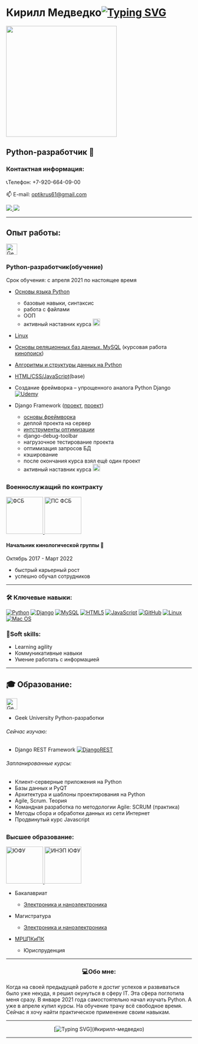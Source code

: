 # Кирилл Медведко[![Typing SVG](https://readme-typing-svg.herokuapp.com?color=%2336BCF7&size=30&duration=2500&lines=%F0%9F%91%8B;+)](#кирилл-медведко)
<img height=300 src="http://www.panram.ru/upload/iblock/7f3/7f3a6017d6a0163f45a40b55774b129d.jpg"/>

## Python-разработчик 🐍
### Контактная информация:
📞Телефон: +7-920-664-09-00
<p align='left'>
   📫 E-mail: <a href='mailto:optikrus61@gmail.com'>optikrus61@gmail.com</a>
</p>
<a href="https://t.me/OptikRUS" target="_blank">
	<img src="https://img.shields.io/badge/Telegram-2CA5E0?style=for-the-badge&logo=telegram&logoColor=white"/>
</a>
<a href="https://www.linkedin.com/in/optikrus" target="_blank">
	<img src="https://img.shields.io/badge/linkedin-%230077B5.svg?&style=for-the-badge&logo=linkedin&logoColor=white"/>
</a>

***

## Опыт работы:

<p>
<a href="https://gb.ru/users/5496910" target="_blank">
<img height="30" src="https://frontend-scripts.hb.bizmrg.com/unique-hf/svg/logo.svg" alt="GeekBrains">
</a>
</p>

### Python-разработчик(обучение)

Срок обучения: с апреля 2021 по настоящее время

* <a href="https://gb.ru/certificates/1308874" target="_blank">Основы языка Python</a>
  * базовые навыки, синтаксис
  * работа с файлами
  * ООП
  * активный наставник курса <img height=20 src="https://gbcdn.mrgcdn.ru/uploads/assets/education/mentor@2x-34db5a263e75ef61683bbec8980f0bd44a353b9233b3a271b68b94de21e2cf7b.png"/>

* <a href="https://gb.ru/certificates/1355282" target="_blank">Linux</a>
* <a href="https://gb.ru/certificates/1380474" target="_blank">Основы реляционных баз данных. MySQL</a> (курсовая работа <a href="https://github.com/OptikRUS/MySQL/blob/main/kinopoisk.sql">кинопоиск<a/>)
* <a href="https://gb.ru/certificates/1427214" target="_blank">Алгоритмы и структуры данных на Python</a>
* <a href="https://gb.ru/certificates/1507425" target="_blank">HTML/CSS/</a><a href="https://gb.ru/certificates/1501074">JavaScript</a>(base)
* Создание фреймворка – упрощенного аналога Python Django [![Udemy](https://img.shields.io/badge/Udemy-A435F0?style=for-the-badge&logo=Udemy&logoColor=white)](https://www.udemy.com/certificate/UC-91505bf0-8885-4d58-8412-8db1f717a60f/)
* Django Framework (<a href="https://github.com/OptikRUS/geekshop-server" target="_blank">проект</a>, <a href="https://github.com/OptikRUS/django_shop">проект</a>)
  * <a href="https://gb.ru/certificates/1625816" target="_blank">основы фреймворка</a>
  * деплой проекта на сервер
  * <a href="https://gb.ru/certificates/1675967" target="_blank">интструменты оптимизации</a>
  * django-debug-toolbar
  * нагрузочное тестирование проекта
  * оптимизация запросов БД
  * кэширование
  * после окончания курса взял ещё один проект
  * активный наставник курса <img height=20 src="https://gbcdn.mrgcdn.ru/uploads/assets/education/mentor@2x-34db5a263e75ef61683bbec8980f0bd44a353b9233b3a271b68b94de21e2cf7b.png"/>
##
### Военнослужащий по контракту
<p>
<a href="http://www.fsb.ru/" target="_blank">
<img height="100" src="https://upload.wikimedia.org/wikipedia/commons/thumb/7/77/Emblem_of_Federal_security_service.svg/200px-Emblem_of_Federal_security_service.svg.png" alt="ФСБ">
</a>
<a href="http://ps.fsb.ru/" target="_blank">
<img height="100" src="https://upload.wikimedia.org/wikipedia/commons/thumb/b/b8/Russian_Federation._Emblem_of_the_Border_Guard_Service_of_the_Federal_Security_Service.svg/400px-Russian_Federation._Emblem_of_the_Border_Guard_Service_of_the_Federal_Security_Service.svg.png" alt="ПС ФСБ">
</a>
</p>

#### Начальник кинологической группы 🐾  
Октябрь 2017 - Март 2022
* быстрый карьерный рост
* успешно обучал сотрудников
***


### 🛠 Ключевые навыки:
[![Python](https://img.shields.io/badge/python-3670A0?style=for-the-badge&logo=python&logoColor=ffdd54)](https://github.com/OptikRUS/basic_py)
[![Django](https://img.shields.io/badge/django-%23092E20.svg?style=for-the-badge&logo=django&logoColor=white)](https://github.com/OptikRUS/geekshop-server)
[![MySQL](https://img.shields.io/badge/mysql-%2300f.svg?style=for-the-badge&logo=mysql&logoColor=white)](https://github.com/OptikRUS/MySQL)
[![HTML5](https://img.shields.io/badge/html5-%23E34F26.svg?style=for-the-badge&logo=html5&logoColor=white)](https://gb.ru/certificates/1507425)
[![JavaScript](https://img.shields.io/badge/javascript-%23323330.svg?style=for-the-badge&logo=javascript&logoColor=%23F7DF1E)](https://github.com/OptikRUS/basic_JS)
[![GitHub](https://img.shields.io/badge/github-%23121011.svg?style=for-the-badge&logo=github&logoColor=white)](https://github.com/OptikRUS)
[![Linux](https://img.shields.io/badge/Linux-FCC624?style=for-the-badge&logo=linux&logoColor=black)](https://gb.ru/certificates/1355282)
[![Mac OS](https://img.shields.io/badge/mac%20os-000000?style=for-the-badge&logo=macos&logoColor=F0F0F0)](#-ключевые-навыки)

### 💼Soft skills:
* Learning agility
* Коммуникативные навыки
* Умение работать с информацией
***
## 🎓 Образование:
<p>
<a href="https://gb.ru/users/5496910" target="_blank">
<img height="30" src="https://frontend-scripts.hb.bizmrg.com/unique-hf/svg/logo.svg" alt="GeekBrains">
</a>
</p>

* Geek University Python-разработки

###### Сейчас изучаю:
* Django REST Framework [![DjangoREST](https://img.shields.io/badge/DJANGO-REST-ff1709?style=for-the-badge&logo=django&logoColor=white&color=ff1709&labelColor=gray)](#сейчас-изучаю)

###### Запланированные курсы:
* Клиент-серверные приложения на Python
* Базы данных и PyQT
* Архитектура и шаблоны проектирования на Python
* Agile, Scrum. Теория
* Командная разработка по методологии Agile: SCRUM (практика)
* Методы сбора и обработки данных из сети Интернет
* Продвинутый курс Javascript
##
### Высшее образование:
<p>
<a href="https://sfedu.ru/" target="_blank">
<img height="100" src="http://inep.sfedu.ru/wp-content/uploads/2015/03/logo_sfedu_round.png" alt="ЮФУ">
</a>
<a href="https://inep.sfedu.ru/" target="_blank">
<img height="100" src="http://inep.sfedu.ru/wp-content/uploads/2015/03/logo_inep_round1.png" alt="ИНЭП ЮФУ">
</a>
</p>

* Бакалавриат
  * <a href="https://inep.sfedu.ru/chairs/rte/" target="_blank">Электроника и наноэлектроника</a>

* Магистратура
  * <a href="https://inep.sfedu.ru/chairs/rte/" target="_blank">Электроника и наноэлектроника</a>

* <a href="http://mrcpk.tgn.sfedu.ru/" target="_blank">МРЦПКиПК</a>
  * Юриспруденция
***
### <p align="center">💻Обо мне:</p>
<p>
Когда на своей предыдущей работе я достиг успехов и развиваться было уже некуда, я решил окунуться в сферу IT.
Эта сфера поглотила меня сразу. В январе 2021 года самостоятельно начал изучать Python. А уже в апреле купил курсы.
На обучение трачу всё свободное время. Сейчас я хочу найти практическое применение своим навыкам.
</p>

***
<div align="center">

[![Typing SVG](https://readme-typing-svg.herokuapp.com?color=%23000202&size=25&multiline=true&width=600&lines=%D0%98%D0%BD%D1%84%D0%BE%D1%80%D0%BC%D0%B0%D1%86%D0%B8%D1%8F+%D0%BE%D0%B1%D0%BD%D0%BE%D0%B2%D0%BB%D1%8F%D0%BB%D0%B0%D1%81%D1%8C+24+%D1%84%D0%B5%D0%B2%D1%80%D0%B0%D0%BB%D1%8F+2022+%D0%B3%D0%BE%D0%B4%D0%B0;.+.+.)](#кирилл-медведко)

</div>

***
